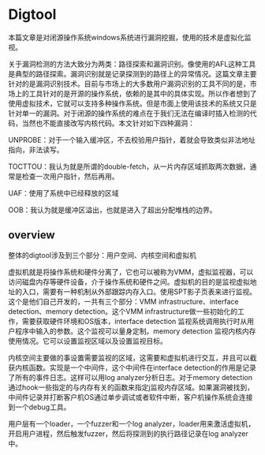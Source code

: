 # Digtool

本篇文章是对闭源操作系统windows系统进行漏洞挖掘，使用的技术是虚拟化监视。

关于漏洞检测的方法大致分为两类：路径探索和漏洞识别。像使用的AFL这种工具是典型的路径探索。漏洞识别就是记录探测到的路径上的异常情况。这篇文章主要针对的是漏洞识别技术。目前与市场上的大多数用户漏洞识别的工具不同的是，市场上的工具针对的是开源的操作系统，依赖的是其中的具体实现。所以作者想到了使用虚拟技术，它就可以支持多种操作系统。但是市面上使用该技术的系统又只是针对单一的漏洞。对于闭源的操作系统的难点在于我们无法在编译时插入检测的代码，当然也不能直接改写内核代码。本文针对如下四种漏洞：

UNPROBE：对于一个输入缓冲区，不去校验用户指针，着就会导致类似非法地址指向，非法读写。

TOCTTOU：我认为就是所谓的double-fetch，从一片内存区域抓取两次数据，通常是检查一次用户指针，然后再用。

UAF：使用了系统中已经释放的区域

OOB：我认为就是缓冲区溢出，也就是进入了超出分配堆栈的边界。

## overview

整体的digtool涉及到三个部分：用户空间、内核空间和虚拟机

虚拟机就是将操作系统和硬件分离了，它也可以被称为VMM，虚拟监视器，可以访问磁盘内存等硬件设备，介于操作系统和硬件之间。虚拟机的目的是监视虚拟地址的入口，需要有一种机制从外部跟踪内存入口。使用SPT影子页表来进行监视。这个是他们自己开发的，一共有三个部分：VMM infrastructure、interface detection、memory detection。这个VMM infrastructure做一些初始化的工作，需要获取硬件环境和OS版本，interface detection 监视系统调用执行时从用户程序中输入的参数。这个监视可以量身定制。memory detection 监视内核内存使用情况。它可以设置监视区域以及设置监视目标。

内核空间主要做的事设置需要监视的区域，这需要和虚拟机进行交互，并且可以截获内核函数。实现是一个中间件，这个中间件在interface detection的作用是记录了所有的事件日志。这样可以用log analyzer分析日志。对于memory detection通过hook一些指定的与内存有关的函数来指定j监视内存区域。如果漏洞被找到，中间件记录并打断客户机OS通过单步调试或者软件中断，客户机操作系统会连接到一个debug工具。

用户层有一个loader，一个fuzzer和一个log analyzer，loader用来激活虚拟机，开启用户进程，然后触发fuzzer，然后将探测到的执行路径记录在log analyzer中。

